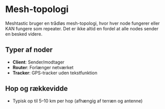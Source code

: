 # Mesh-topologi

Meshtastic bruger en trådløs mesh-topologi, hvor hver node fungerer eller KAN fungere som repeater. Det er ikke altid en fordel at alle nodes sender en besked videre.

## Typer af noder

- **Client**: Sender/modtager
- **Router**: Forlænger netværket
- **Tracker**: GPS-tracker uden tekstfunktion

## Hop og rækkevidde

- Typisk op til 5–10 km per hop (afhængig af terræn og antenne)